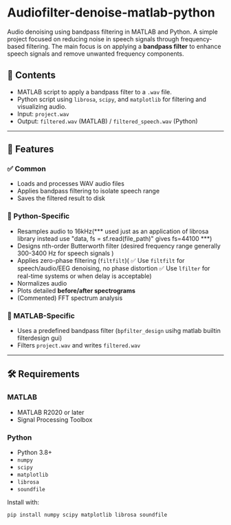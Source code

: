 # Audiofilter-denoise-matlab-python
Audio denoising using bandpass filtering in MATLAB and Python. A simple project focused on reducing noise in speech signals through frequency-based filtering. The main focus is on applying a **bandpass filter** to enhance speech signals and remove unwanted frequency components.


## 📁 Contents

- MATLAB script to apply a bandpass filter to a `.wav` file.
- Python script using `librosa`, `scipy`, and `matplotlib` for filtering and visualizing audio.
- Input: `project.wav`
- Output: `filtered.wav` (MATLAB) / `filtered_speech.wav` (Python)

---

## 📌 Features

### ✅ Common
- Loads and processes WAV audio files
- Applies bandpass filtering to isolate speech range
- Saves the filtered result to disk

### 🧪 Python-Specific
- Resamples audio to 16kHz(*** used just as an application of librosa library instead use "data, fs = sf.read(file_path)"  gives fs=44100 ***)
- Designs nth-order Butterworth filter (desired frequency range generally 300-3400 Hz for speech signals )
- Applies zero-phase filtering (`filtfilt`)(
✅ Use `filtfilt` for speech/audio/EEG denoising, no phase distortion
✅ Use `lfilter` for real-time systems or when delay is acceptable)
- Normalizes audio
- Plots detailed **before/after spectrograms**
- (Commented) FFT spectrum analysis

### 🧪 MATLAB-Specific
- Uses a predefined bandpass filter (`bpfilter_design` usihg matlab builtin filterdesign gui)
- Filters `project.wav` and writes `filtered.wav`

---

## 🛠 Requirements

### MATLAB
- MATLAB R2020 or later
- Signal Processing Toolbox

### Python
- Python 3.8+
- `numpy`
- `scipy`
- `matplotlib`
- `librosa`
- `soundfile`

Install with:
```bash
pip install numpy scipy matplotlib librosa soundfile

